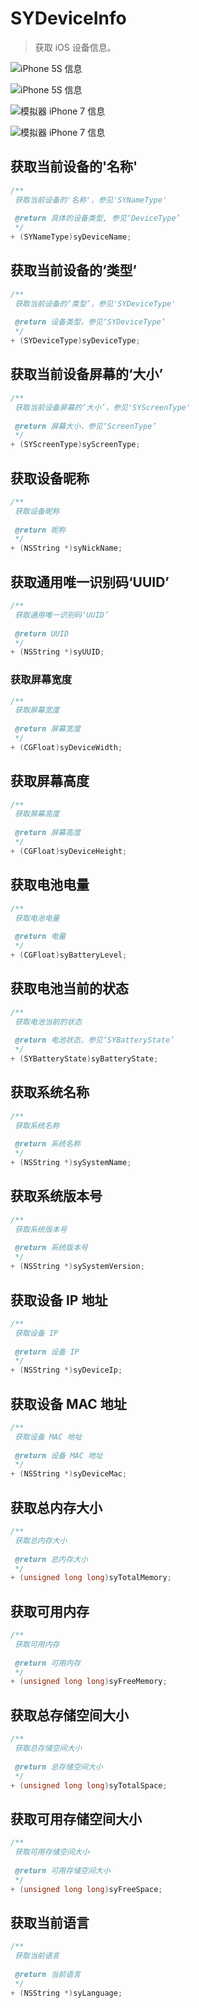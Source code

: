 # SYDeviceInfo
> 获取 iOS 设备信息。

![iPhone 5S 信息](SYDevInfoIphone5S_1.png)

![iPhone 5S 信息](SYDevInfoIphone5S_2.png)

![模拟器 iPhone 7 信息](SYDevInfoIphone7_1.png)

![模拟器 iPhone 7 信息](SYDevInfoIphone7_2.png)

## 获取当前设备的'名称'
``` Objective-C
/**
 获取当前设备的'名称'，参见'SYNameType'
 
 @return 具体的设备类型, 参见‘DeviceType’
 */
+ (SYNameType)syDeviceName;
```

## 获取当前设备的‘类型’
``` Objective-C
/**
 获取当前设备的‘类型’，参见'SYDeviceType'
 
 @return 设备类型，参见‘SYDeviceType’
 */
+ (SYDeviceType)syDeviceType;
```

## 获取当前设备屏幕的‘大小’
``` Objective-C
/**
 获取当前设备屏幕的‘大小’，参见'SYScreenType'
 
 @return 屏幕大小，参见‘ScreenType’
 */
+ (SYScreenType)syScreenType;
```

## 获取设备昵称
``` Objective-C
/**
 获取设备昵称
 
 @return 昵称
 */
+ (NSString *)syNickName;
```

## 获取通用唯一识别码‘UUID’
``` Objective-C
/**
 获取通用唯一识别码‘UUID’
 
 @return UUID
 */
+ (NSString *)syUUID;
```

###  获取屏幕宽度
``` Objective-C
/**
 获取屏幕宽度
 
 @return 屏幕宽度
 */
+ (CGFloat)syDeviceWidth;
```

## 获取屏幕高度
``` Objective-C
/**
 获取屏幕高度
 
 @return 屏幕高度
 */
+ (CGFloat)syDeviceHeight;
```

## 获取电池电量
``` Objective-C
/**
 获取电池电量
 
 @return 电量
 */
+ (CGFloat)syBatteryLevel;
```

## 获取电池当前的状态
``` Objective-C
/**
 获取电池当前的状态
 
 @return 电池状态，参见‘SYBatteryState’
 */
+ (SYBatteryState)syBatteryState;
```

## 获取系统名称
``` Objective-C
/**
 获取系统名称
 
 @return 系统名称
 */
+ (NSString *)sySystemName;
```

## 获取系统版本号
``` Objective-C
/**
 获取系统版本号
 
 @return 系统版本号
 */
+ (NSString *)sySystemVersion;
```

## 获取设备 IP 地址
``` Objective-C
/**
 获取设备 IP
 
 @return 设备 IP
 */
+ (NSString *)syDeviceIp;
```

## 获取设备 MAC 地址
``` Objective-C
/**
 获取设备 MAC 地址
 
 @return 设备 MAC 地址
 */
+ (NSString *)syDeviceMac;
```

## 获取总内存大小
``` Objective-C
/**
 获取总内存大小
 
 @return 总内存大小
 */
+ (unsigned long long)syTotalMemory;
```

## 获取可用内存
``` Objective-C
/**
 获取可用内存
 
 @return 可用内存
 */
+ (unsigned long long)syFreeMemory;
```

## 获取总存储空间大小
``` Objective-C
/**
 获取总存储空间大小
 
 @return 总存储空间大小
 */
+ (unsigned long long)syTotalSpace;
```

## 获取可用存储空间大小
``` Objective-C
/**
 获取可用存储空间大小
 
 @return 可用存储空间大小
 */
+ (unsigned long long)syFreeSpace;
```

## 获取当前语言
``` Objective-C
/**
 获取当前语言
 
 @return 当前语言
 */
+ (NSString *)syLanguage;
```